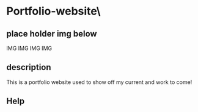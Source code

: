 # Portfolio-website\

## place holder img below 
IMG IMG IMG IMG 

## description
This is a portfolio website used to show off my current and work to come!

## Help

